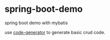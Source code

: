 # spring-boot-demo
spring boot demo with mybatis

use [code-generator](https://github.com/jeeffy/code-generator) to generate basic crud code.


